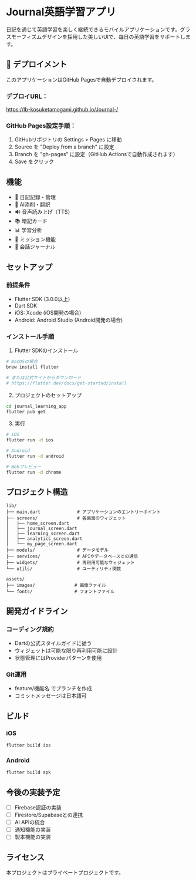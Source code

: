 # Journal英語学習アプリ

日記を通じて英語学習を楽しく継続できるモバイルアプリケーションです。グラスモーフィズムデザインを採用した美しいUIで、毎日の英語学習をサポートします。

## 🚀 デプロイメント

このアプリケーションはGitHub Pagesで自動デプロイされます。

### デプロイURL：
https://lb-kosuketamogami.github.io/Journal-/

### GitHub Pages設定手順：
1. GitHubリポジトリの Settings > Pages に移動
2. Source を "Deploy from a branch" に設定
3. Branch を "gh-pages" に設定（GitHub Actionsで自動作成されます）
4. Save をクリック

## 機能

- 📝 日記記録・管理
- 🤖 AI添削・翻訳
- 🔊 音声読み上げ（TTS）
- 📚 暗記カード
- 📊 学習分析
- 🎯 ミッション機能
- 💬 会話ジャーナル

## セットアップ

### 前提条件

- Flutter SDK (3.0.0以上)
- Dart SDK
- iOS: Xcode (iOS開発の場合)
- Android: Android Studio (Android開発の場合)

### インストール手順

1. Flutter SDKのインストール
```bash
# macOSの場合
brew install flutter

# または公式サイトからダウンロード
# https://flutter.dev/docs/get-started/install
```

2. プロジェクトのセットアップ
```bash
cd journal_learning_app
flutter pub get
```

3. 実行
```bash
# iOS
flutter run -d ios

# Android
flutter run -d android

# Webプレビュー
flutter run -d chrome
```

## プロジェクト構造

```
lib/
├── main.dart              # アプリケーションのエントリーポイント
├── screens/               # 各画面のウィジェット
│   ├── home_screen.dart
│   ├── journal_screen.dart
│   ├── learning_screen.dart
│   ├── analytics_screen.dart
│   └── my_page_screen.dart
├── models/                # データモデル
├── services/              # APIやデータベースとの通信
├── widgets/               # 再利用可能なウィジェット
└── utils/                 # ユーティリティ関数

assets/
├── images/               # 画像ファイル
└── fonts/                # フォントファイル
```

## 開発ガイドライン

### コーディング規約

- Dartの公式スタイルガイドに従う
- ウィジェットは可能な限り再利用可能に設計
- 状態管理にはProviderパターンを使用

### Git運用

- feature/機能名 でブランチを作成
- コミットメッセージは日本語可

## ビルド

### iOS
```bash
flutter build ios
```

### Android
```bash
flutter build apk
```

## 今後の実装予定

- [ ] Firebase認証の実装
- [ ] Firestore/Supabaseとの連携
- [ ] AI APIの統合
- [ ] 通知機能の実装
- [ ] 製本機能の実装

## ライセンス

本プロジェクトはプライベートプロジェクトです。